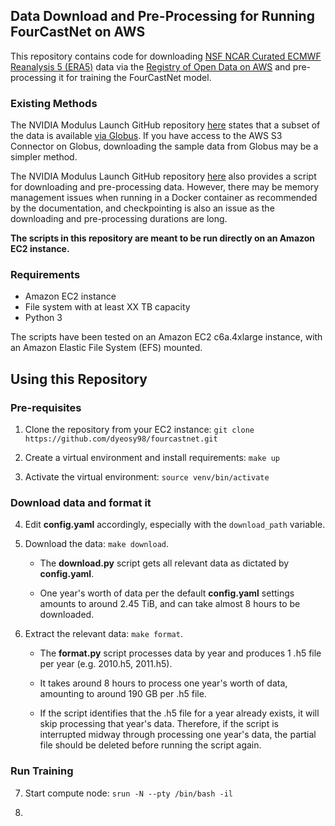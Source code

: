 ## Data Download and Pre-Processing for Running FourCastNet on AWS

This repository contains code for downloading [NSF NCAR Curated ECMWF Reanalysis 5 (ERA5)](https://registry.opendata.aws/nsf-ncar-era5/) data via the [Registry of Open Data on AWS](https://registry.opendata.aws/) and pre-processing it for training the FourCastNet model.  

### Existing Methods
The NVIDIA Modulus Launch GitHub repository [here](https://github.com/NVIDIA/modulus-launch/tree/main/examples/weather/dataset_download) states that a subset of the data is available [via Globus](https://app.globus.org/file-manager?origin_id=945b3c9e-0f8c-11ed-8daf-9f359c660fbd&origin_path=%2F~%2Fdata%2F). If you have access to the AWS S3 Connector on Globus, downloading the sample data from Globus may be a simpler method. 

The NVIDIA Modulus Launch GitHub repository [here](https://github.com/NVIDIA/modulus-launch/tree/main/examples/weather/dataset_download) also provides a script for downloading and pre-processing data. However, there may be memory management issues when running in a Docker container as recommended by the documentation, and checkpointing is also an issue as the downloading and pre-processing durations are long. 

**The scripts in this repository are meant to be run directly on an Amazon EC2 instance.**

### Requirements
- Amazon EC2 instance 
- File system with at least XX TB capacity
- Python 3

The scripts have been tested on an Amazon EC2 c6a.4xlarge instance, with an Amazon Elastic File System (EFS) mounted.

## Using this Repository

### Pre-requisites

1. Clone the repository from your EC2 instance: `git clone https://github.com/dyeosy98/fourcastnet.git`

2. Create a virtual environment and install requirements: `make up`

3. Activate the virtual environment: `source venv/bin/activate`

### Download data and format it

4. Edit **config.yaml** accordingly, especially with the `download_path` variable.

5. Download the data: `make download`.

    - The **download.py** script gets all relevant data as dictated by **config.yaml**.

    - One year's worth of data per the default **config.yaml** settings amounts to around 2.45 TiB, and can take almost 8 hours to be downloaded.

6. Extract the relevant data: `make format`.
    
    - The **format.py** script processes data by year and produces 1 .h5 file per year (e.g. 2010.h5, 2011.h5). 
    
    - It takes around 8 hours to process one year's worth of data, amounting to around 190 GB per .h5 file. 

    - If the script identifies that the .h5 file for a year already exists, it will skip processing that year's data. Therefore, if the script is interrupted midway through processing one year's data, the partial file should be deleted before running the script again.

### Run Training

7. Start compute node: `srun -N --pty /bin/bash -il`

8. 